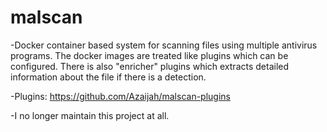 # malscan
-Docker container based system for scanning files using multiple antivirus programs. The docker images are treated like plugins which can be configured. There is also "enricher" plugins which extracts detailed information about the file if there is a detection.

-Plugins: https://github.com/Azaijah/malscan-plugins

-I no longer maintain this project at all.
